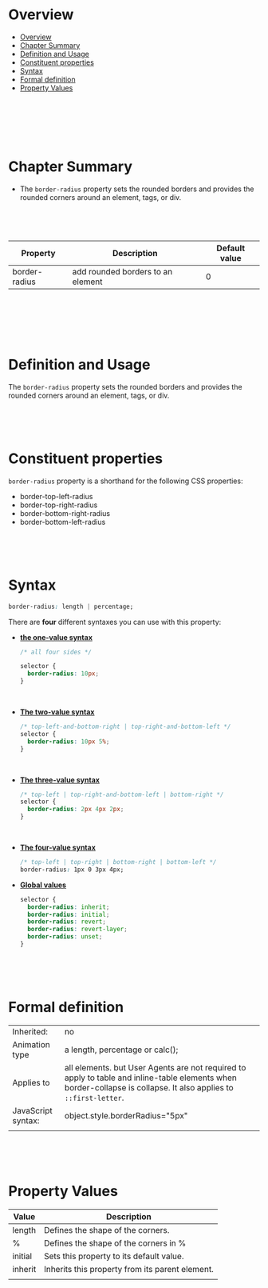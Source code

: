 # Overview

- [Overview](#overview)
- [Chapter Summary](#chapter-summary)
- [Definition and Usage](#definition-and-usage)
- [Constituent properties](#constituent-properties)
- [Syntax](#syntax)
- [Formal definition](#formal-definition)
- [Property Values](#property-values)

&nbsp;

&nbsp;

&nbsp;

# Chapter Summary

- The `border-radius` property sets the rounded borders and provides the rounded corners around an element, tags, or div.

&nbsp;

&nbsp;

| Property      | Description                       | Default value |
| ------------- | --------------------------------- | ------------- |
| border-radius | add rounded borders to an element | 0             |

&nbsp;

&nbsp;

&nbsp;

# Definition and Usage

The `border-radius` property sets the rounded borders and provides the rounded corners around an element, tags, or div.

&nbsp;

&nbsp;

# Constituent properties

`border-radius` property is a shorthand for the following CSS properties:

- border-top-left-radius
- border-top-right-radius
- border-bottom-right-radius
- border-bottom-left-radius

&nbsp;

&nbsp;

# Syntax

```css
border-radius: length | percentage;
```

There are **four** different syntaxes you can use with this property:

- <u>**the one-value syntax**</u>

  ```css
  /* all four sides */

  selector {
    border-radius: 10px;
  }
  ```

&nbsp;

- <u>**The two-value syntax**</u>

  ```css
  /* top-left-and-bottom-right | top-right-and-bottom-left */
  selector {
    border-radius: 10px 5%;
  }
  ```

&nbsp;

- <u>**The three-value syntax**</u>

  ```css
  /* top-left | top-right-and-bottom-left | bottom-right */
  selector {
    border-radius: 2px 4px 2px;
  }
  ```

&nbsp;

- <u>**The four-value syntax**</u>

  ```css
  /* top-left | top-right | bottom-right | bottom-left */
  border-radius: 1px 0 3px 4px;
  ```

- <u> **Global values**</u>

  ```css
  selector {
    border-radius: inherit;
    border-radius: initial;
    border-radius: revert;
    border-radius: revert-layer;
    border-radius: unset;
  }
  ```

&nbsp;

&nbsp;

# Formal definition

|                    |                                                                                                                                                                   |
| ------------------ | ----------------------------------------------------------------------------------------------------------------------------------------------------------------- |
| Inherited:         | no                                                                                                                                                                |
| Animation type     | a length, percentage or calc();                                                                                                                                   |
| Applies to         | all elements. but User Agents are not required to apply to table and inline-table elements when border-collapse is collapse. It also applies to `::first-letter`. |
| JavaScript syntax: | object.style.borderRadius="5px"                                                                                                                                   |
|                    |                                                                                                                                                                   |

&nbsp;

&nbsp;

# Property Values

| Value   | Description                                     |
| ------- | ----------------------------------------------- |
| length  | Defines the shape of the corners.               |
| %       | Defines the shape of the corners in %           |
| initial | Sets this property to its default value.        |
| inherit | Inherits this property from its parent element. |
|         |                                                 |
